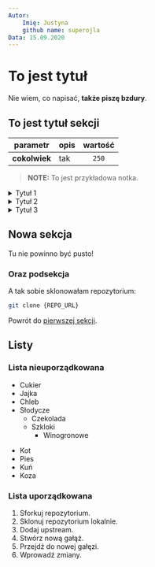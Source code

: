 ```yaml
---
Autor: 
    Imię: Justyna
    github name: superojla
Data: 15.09.2020
---
```

# To jest tytuł

Nie wiem, co napisać, **także piszę bzdury**.

## To jest tytuł sekcji

| parametr | opis | wartość |
|----------|------|:-------:|
| **cokolwiek** | tak | `250` |

> **NOTE:** To jest przykładowa notka.

<div tabs name="ABC" group="CDE">
  <details>
  <summary label="LABELKA1">
  Tytuł 1
  </summary>
  W Szczebrzeszynie chrząszcz brzmi w trzcinie.
  </details>
  <details>
  <summary label="LABELKA2">
  Tytuł 2
  </summary>
  A Szczebrzeszyn z tego słynie.
  </details>
  <details>
  <summary label="LABELKA3">
  Tytuł 3
  </summary>
  Nie pamiętam, jak to dalej leci. [Wierszyk o chrząszczu w Szczebrzeszynie](https://www.tenpieknyswiat.pl/2007/05/09/w-szczebrzeszynie-chrzaszcz-brzmi-w-trzcinie)
  </details>
</div>

## Nowa sekcja

Tu nie powinno być pusto!

### Oraz podsekcja

A tak sobie sklonowałam repozytorium:

```bash
git clone {REPO_URL}
```

Powrót do [pierwszej sekcji](#to-jest-tytul-sekcji).

## Listy

### Lista nieuporządkowana

- Cukier
- Jajka
- Chleb
- Słodycze
    - Czekolada
    - Szkloki
        - Winogronowe

* Kot
* Pies 
* Kuń
* Koza

### Lista uporządkowana

1. Sforkuj repozytorium.
1. Sklonuj repozytorium lokalnie.
1. Dodaj upstream.
1. Stwórz nową gałąź.
1. Przejdź do nowej gałęzi.
1. Wprowadź zmiany.
